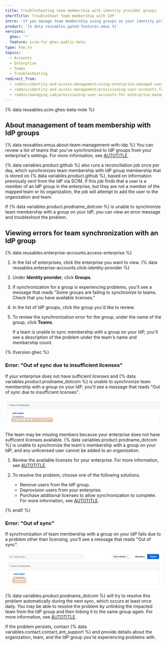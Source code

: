 ```yaml
---
title: Troubleshooting team membership with identity provider groups
shortTitle: Troubleshoot team membership with IdP
intro: 'If you manage team membership using groups on your identity provider (IdP), but team membership is not in sync, you can troubleshoot the problem.'
product: '{% data reusables.gated-features.emus %}'
versions:
  ghec: '*'
  feature: scim-for-ghes-public-beta
type: how_to
topics:
  - Accounts
  - Enterprise
  - Teams
  - Troubleshooting
redirect_from:
  - /admin/identity-and-access-management/using-enterprise-managed-users-for-iam/troubleshooting-team-membership-with-identity-provider-groups
  - /admin/identity-and-access-management/provisioning-user-accounts-for-enterprise-managed-users/troubleshooting-team-membership-with-identity-provider-groups
  - /admin/managing-iam/provisioning-user-accounts-for-enterprise-managed-users/troubleshooting-team-membership-with-identity-provider-groups
---
```


{% data reusables.scim.ghes-beta-note %}

## About management of team membership with IdP groups

{% data reusables.emus.about-team-management-with-idp %} You can review a list of teams that you've synchronized to IdP groups from your enterprise's settings. For more information, see [AUTOTITLE](/admin/identity-and-access-management/using-enterprise-managed-users-for-iam/managing-team-memberships-with-identity-provider-groups#viewing-idp-groups-group-membership-and-connected-teams).

{% data variables.product.github %} also runs a reconciliation job once per day, which synchronizes team membership with IdP group membership that is stored on {% data variables.product.github %}, based on information previously sent from the IdP via SCIM. If this job finds that a user is a member of an IdP group in the enterprise, but they are not a member of the mapped team or its organization, the job will attempt to add the user to the organization and team.

If {% data variables.product.prodname_dotcom %} is unable to synchronize team membership with a group on your IdP, you can view an error message and troubleshoot the problem.

## Viewing errors for team synchronization with an IdP group

{% data reusables.enterprise-accounts.access-enterprise %}
1. In the list of enterprises, click the enterprise you want to view.
{% data reusables.enterprise-accounts.click-identity-provider %}
1. Under **Identity provider**, click **Groups**.
1. If synchronization for a group is experiencing problems, you'll see a message that reads "Some groups are failing to synchronize to teams. Check that you have available licenses."
1. In the list of IdP groups, click the group you'd like to review.
1. To review the synchronization error for the group, under the name of the group, click **Teams**.

   If a team is unable to sync membership with a group on your IdP, you'll see a description of the problem under the team's name and membership count.

{% ifversion ghec %}

### Error: "Out of sync due to insufficient licenses"

If your enterprise does not have sufficient licenses and {% data variables.product.prodname_dotcom %} is unable to synchronize team membership with a group on your IdP, you'll see a message that reads "Out of sync due to insufficient licenses".

![Screenshot of the IdP group page. A warning that a team is out of sync due to insufficient licenses is outlined in dark orange.](/assets/images/help/enterprises/emu-group-team-not-synced-missing-licenses.png)

The team may be missing members because your enterprise does not have sufficient licenses available. {% data variables.product.prodname_dotcom %} is unable to synchronize the team's membership with a group on your IdP, and any unlicensed user cannot be added to an organization.

1. Review the available licenses for your enterprise. For more information, see [AUTOTITLE](/billing/managing-your-license-for-github-enterprise/viewing-license-usage-for-github-enterprise).
1. To resolve the problem, choose one of the following solutions.

   * Remove users from the IdP group.
   * Deprovision users from your enterprise.
   * Purchase additional licenses to allow synchronization to complete. For more information, see [AUTOTITLE](/billing/managing-the-plan-for-your-github-account/about-per-user-pricing#about-changes-to-your-subscription).

{% endif %}

### Error: "Out of sync"

If synchronization of team membership with a group on your IdP fails due to a problem other than licensing, you'll see a message that reads "Out of sync".

![Screenshot of the IdP group page. A warning that a team is out of sync is outlined in dark orange.](/assets/images/help/enterprises/emu-group-team-not-synced-generic.png)

{% data variables.product.prodname_dotcom %} will try to resolve this problem automatically during the next sync, which occurs at least once daily. You may be able to resolve the problem by unlinking the impacted team from the IdP group and then linking it to the same group again. For more information, see [AUTOTITLE](/admin/identity-and-access-management/using-enterprise-managed-users-for-iam/managing-team-memberships-with-identity-provider-groups#managing-the-connection-between-an-existing-team-and-an-idp-group).

If the problem persists, contact {% data variables.contact.contact_ent_support %} and provide details about the organization, team, and the IdP group you're experiencing problems with.
